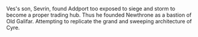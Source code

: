 Ves's son, Sevrin, found Addport too exposed to siege and storm to become a proper trading hub. Thus he founded Newthrone as a bastion of Old Galifar. Attempting to replicate the grand and sweeping architecture of Cyre.